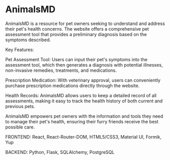 # AnimalsMD

AnimalsMD is a resource for pet owners seeking to understand and address their pet's health concerns. The website offers a comprehensive pet assessment tool that provides a preliminary diagnosis based on the symptoms described.

Key Features:

Pet Assessment Tool: Users can input their pet's symptoms into the assessment tool, which then generates a diagnosis with potential illnesses, non-invasive remedies, treatments, and medications.

Prescription Medication: With veterinary approval, users can conveniently purchase prescription medications directly through the website.

Health Records: AnimalsMD allows users to keep a detailed record of all assessments, making it easy to track the health history of both current and previous pets.

AnimalsMD empowers pet owners with the information and tools they need to manage their pet's health, ensuring their furry friends receive the best possible care.

FRONTEND: React, React-Router-DOM, HTML5/CSS3, Material UI, Formik, Yup

BACKEND: Python, Flask, SQLAlchemy, PostgreSQL